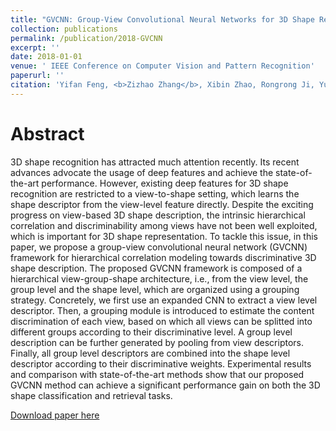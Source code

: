 ```yaml
---
title: "GVCNN: Group-View Convolutional Neural Networks for 3D Shape Recognition"
collection: publications
permalink: /publication/2018-GVCNN
excerpt: ''
date: 2018-01-01
venue: ' IEEE Conference on Computer Vision and Pattern Recognition'
paperurl: ''
citation: 'Yifan Feng, <b>Zizhao Zhang</b>, Xibin Zhao, Rongrong Ji, Yue Gao. &quot;GVCNN: Group-View Convolutional Neural Networks for 3D Shape Recognition&quot;. <i>IEEE Conference on Computer Vision and Pattern Recognition</i>, pp. 264-272, 2018.'
---
```

Abstract
===
3D shape recognition has attracted much attention recently. Its recent advances advocate the usage of deep features and achieve the state-of-the-art performance. However, existing deep features for 3D shape recognition are restricted to a view-to-shape setting, which learns the shape descriptor from the view-level feature directly. Despite the exciting progress on view-based 3D shape description, the intrinsic hierarchical correlation and discriminability among views have not been well exploited, which is important for 3D shape representation. To tackle this issue, in this paper, we propose a group-view convolutional neural network (GVCNN) framework for hierarchical correlation modeling towards discriminative 3D shape description. The proposed GVCNN framework is composed of a hierarchical view-group-shape architecture, i.e., from the view level, the group level and the shape level, which are organized using a grouping strategy. Concretely, we first use an expanded CNN to extract a view level descriptor. Then, a grouping module is introduced to estimate the content discrimination of each view, based on which all views can be splitted into different groups according to their discriminative level. A group level description can be further generated by pooling from view descriptors. Finally, all group level descriptors are combined into the shape level descriptor according to their discriminative weights. Experimental results and comparison with state-of-the-art methods show that our proposed GVCNN method can achieve a significant performance gain on both the 3D shape classification and retrieval tasks.

[Download paper here](http://openaccess.thecvf.com/content_cvpr_2018/papers/Feng_GVCNN_Group-View_Convolutional_CVPR_2018_paper.pdf)
